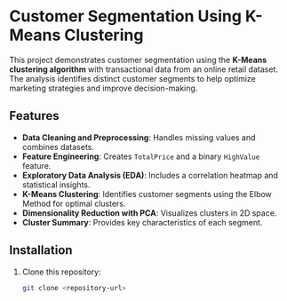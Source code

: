 # Customer Segmentation Using K-Means Clustering
This project demonstrates customer segmentation using the **K-Means clustering algorithm** with transactional data from an online retail dataset. The analysis identifies distinct customer segments to help optimize marketing strategies and improve decision-making.

## Features

- **Data Cleaning and Preprocessing**: Handles missing values and combines datasets.
- **Feature Engineering**: Creates `TotalPrice` and a binary `HighValue` feature.
- **Exploratory Data Analysis (EDA)**: Includes a correlation heatmap and statistical insights.
- **K-Means Clustering**: Identifies customer segments using the Elbow Method for optimal clusters.
- **Dimensionality Reduction with PCA**: Visualizes clusters in 2D space.
- **Cluster Summary**: Provides key characteristics of each segment.



## Installation

1. Clone this repository:
   ```bash
   git clone <repository-url>

